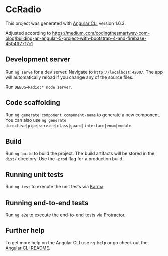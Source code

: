 # CcRadio

This project was generated with [Angular CLI](https://github.com/angular/angular-cli) version 1.6.3.

Adjusted according to https://medium.com/codingthesmartway-com-blog/building-an-angular-5-project-with-bootstrap-4-and-firebase-4504ff7717c1

## Development server

Run `ng serve` for a dev server. Navigate to `http://localhost:4200/`. The app will automatically reload if you change any of the source files.

Run `DEBUG=Radio:* node server`.

## Code scaffolding

Run `ng generate component component-name` to generate a new component. You can also use `ng generate directive|pipe|service|class|guard|interface|enum|module`.

## Build

Run `ng build` to build the project. The build artifacts will be stored in the `dist/` directory. Use the `-prod` flag for a production build.

## Running unit tests

Run `ng test` to execute the unit tests via [Karma](https://karma-runner.github.io).

## Running end-to-end tests

Run `ng e2e` to execute the end-to-end tests via [Protractor](http://www.protractortest.org/).

## Further help

To get more help on the Angular CLI use `ng help` or go check out the [Angular CLI README](https://github.com/angular/angular-cli/blob/master/README.md).
